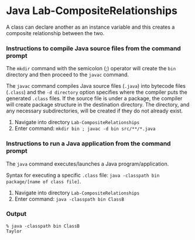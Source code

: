 # Java Lab-CompositeRelationships

A class can declare another as an instance variable and this creates a composite relationship between the two.


### Instructions to compile Java source files from the command prompt

The `mkdir` command with the semicolon (;) operator will create the `bin` directory and then proceed to the `javac` command.

The `javac` command compiles Java source files (`.java`) into bytecode files (`.class`) and the `-d directory` option specifies where the compiler puts the generated `.class` files. If the source file is under a package, the compiler will create package structure in the destination directory. The directory, and any necessary subdirectories, will be created if they do not already exist.

1. Navigate into directory `Lab-CompositeRelationships`
2. Enter command: `mkdir bin ; javac -d bin src/**/*.java`


### Instructions to run a Java application from the command prompt

The `java` command executes/launches a Java program/application.

Syntax for executing a specific `.class` file: `java -classpath bin package/[name of class file]`.

1. Navigate into directory `Lab-CompositeRelationships`
2. Enter command: `java -classpath bin ClassB`


### Output

```
% java -classpath bin ClassB
Taylor
```
